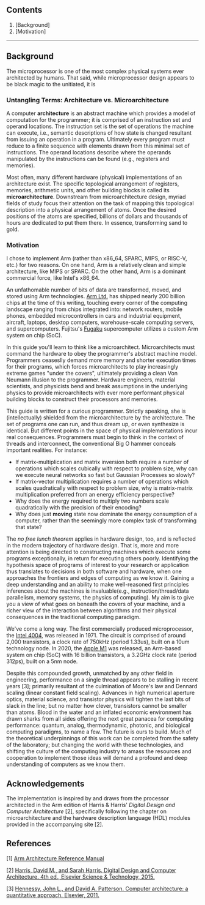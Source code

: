 ## Contents 
  1. [Background] 
  2. [Motivation] 
---

## Background 

The microprocessor is one of the most complex physical systems ever architected by humans. That said, while microprocessor design appears to be black magic to the unitiated, 
it is 

### Untangling Terms: Architecture vs. Microarchitecture

A computer **architecture** is an abstract machine which provides a model of computation for the programmer; it is comprised of an instruction set and operand locations. The instruction set 
is the set of operations the machine can execute, i.e., semantic descriptions of how state is changed resultant from issuing an operation in a program. Ultimately every program must reduce to 
a finite sequence with elements drawn from this minimal set of instructions. The operand locations describe where the operands manipulated by the instructions can be found (e.g., registers and memories). 

Most often, many different hardware (physical) implementations of an architecture exist. The specific topological arrangement of registers, memories, arithmetic units, and other 
building blocks is called its **microarchitecture**. Downstream from microarchitecture design, myriad fields of study focus their attention on the task of mapping this topological description into a physical arrangement of atoms. Once 
the desired positions of the atoms are specified, billions of dollars and thousands of hours are dedicated to put them there. In essence, transforming sand to gold. 

### Motivation 
I chose to implement 
Arm (rather than x86\_64, SPARC, MIPS, or RISC-V, etc.) for two reasons. On one hand, Arm is a relatively clean and simple architecture, like MIPS or SPARC. On the other hand, Arm 
is a dominant commercial force, like Intel's x86\_64. 

An unfathomable number of bits of data are transformed, moved, and stored using Arm technologies. [Arm Ltd.](https://www.arm.com/) has shipped nearly 200 billion chips at the time of this writing, touching every corner of the computing landscape ranging 
from chips integrated into: network routers, mobile phones, embedded microcontrollers in cars and industrial equipment, aircraft, laptops, desktop computers, warehouse-scale computing 
servers, and supercomputers. Fujitsu's [Fugaku](https://www.fujitsu.com/global/about/innovation/fugaku/) supercomputer utilizes a custom Arm system on chip (SoC). 

In this guide you'll learn to think like a microarchitect. Microarchitects must command the hardware to obey the programmer's abstract machine model. Programmers ceaseslly demand more 
memory and shorter execution times for their programs, which forces microarchitects to play increasingly extreme games "under the covers", ultimately providing a clean Von Neumann illusion 
to the programmer. Hardware engineers, material scientists, and physicists bend and break assumptions in the underlying physics to provide microarchitects with ever more 
performant physical building blocks to construct their processors and memories. 

This guide is written for a curious programmer. Strictly speaking, she is (intellectually) shielded from the microarchitecture by the architecture. The set of programs one can run, and thus dream up, or even synthesize is identical. 
But different points in the space of physical implementations incur real consequences. Programmers must begin to think in the context of threads and interconnect, the conventional 
Big O hammer conceals important realities. For instance: 
  * If matrix-multiplication and matrix inversion both require a number of operations which scales cubically with respect to problem size, 
why can we execute neural networks so fast but Gaussian Processes so slowly? 
  * If matrix-vector multiplication requires a number of operations which scales quadratically with respect to problem size, why is matrix-matrix multiplication 
preferred from an energy efficiency perspective? 
  * Why does the energy required to multiply two numbers scale quadratically with the precision of their encoding? 
  * Why does just **moving** state now dominate 
the energy consumption of a computer, rather than the seemingly more complex task of transforming that state? 

The _no free lunch theorem_ applies in hardware design, too, and is reflected in the modern trajectory of hardware design. That is, more and more attention is being 
directed to constructing machines which execute some programs exceptionally, in return for executing others poorly. Identifying the hypothesis space of programs of interest to 
your research or application thus translates to decisions in both software and hardware, when one approaches the frontiers and edges of computing as we know it. Gaining a deep understanding and an ability to make well-reasoned first principles inferences about the machines is invaluable(e.g., instruction/thread/data parallelism, memory systems, the physics of computing). 
My aim is to give you a view of what goes on beneath the covers of your machine, and a richer view of the interaction between algorithms and their
physical consequences in the traditional computing paradigm.

We've come a long way. The first commercially produced microprocessor, the [Intel 4004](https://en.wikipedia.org/wiki/Intel_4004), was released in 1971. The circuit 
is comprised of around 2,000 transistors, a clock rate of 750kHz (period 1.33us), built on a 10um technology node. In 2020, the [Apple M1](https://en.wikipedia.org/wiki/Apple_M1) was 
released, an Arm-based system on chip (SoC) with 16 billion transistors, a 3.2GHz clock rate (period 312ps), built on a 5nm node. 

Despite this compounded growth, unmatched by any other field in engineering, performance on a single thread appears to be stalling in recent years [3]; primarily resultant of 
the culmination of Moore's law and Dennard scaling (linear constant field scaling). Advances in high numerical aperture optics, material science, and transistor physics will 
tighten the last bits of slack in the line; but no matter how clever, transistors cannot be smaller than atoms. Blood in the water and an inflated economic environment has drawn 
sharks from all sides offering the next great panacea for computing performance: quantum, analog, thermodynamic, photonic, and biological computing paradigms, to name a few. The future is 
ours to build. Much of the theoretical underpinnings of this work can be completed from the safety of the laboratory; but changing the world with these technologies, and shifting 
the culture of the computing industry to amass the resources and cooperation to implement those ideas will demand a profound and deep understanding of computers as we know them. 

## Acknowledgements
The implementation is inspired by and draws from the processor architected in the Arm edition of Harris & Harris' _Digital Design and Computer Architecture_ [2], specifically following the chapter on 
microarchitecture and the hardware description language (HDL) modules provided in the accompanying site [2]. 

## References 
  [1] [Arm Architecture Reference Manual](https://www.intel.com/content/dam/www/programmable/us/en/pdfs/literature/third-party/ddi0100e_arm_arm.pdf)
  
  [2] [Harris, David M., and Sarah Harris. Digital Design and Computer Architecture. 4th ed., Elsevier Science &amp; Technology, 2015.](https://www.elsevier.com/books/digital-design-and-computer-architecture-arm-edition/harris/978-0-12-800056-4)
  
  [3] [Hennessy, John L., and David A. Patterson. Computer architecture: a quantitative approach. Elsevier, 2011.](https://www.elsevier.com/books/computer-architecture/hennessy/978-0-12-811905-1)
